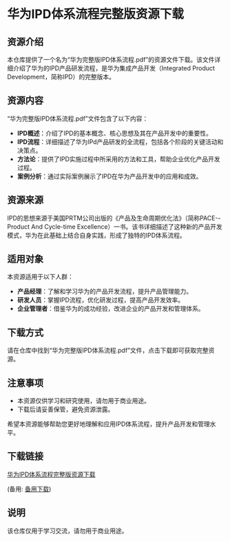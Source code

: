 # 华为IPD体系流程完整版资源下载

## 资源介绍

本仓库提供了一个名为“华为完整版IPD体系流程.pdf”的资源文件下载。该文件详细介绍了华为的IPD产品研发流程，是华为集成产品开发（Integrated Product Development，简称IPD）的完整版本。

## 资源内容

“华为完整版IPD体系流程.pdf”文件包含了以下内容：

- **IPD概述**：介绍了IPD的基本概念、核心思想及其在产品开发中的重要性。
- **IPD流程**：详细描述了华为IPd产品研发的全流程，包括各个阶段的关键活动和决策点。
- **方法论**：提供了IPD实施过程中所采用的方法和工具，帮助企业优化产品开发过程。
- **案例分析**：通过实际案例展示了IPD在华为产品开发中的应用和成效。

## 资源来源

IPD的思想来源于美国PRTM公司出版的《产品及生命周期优化法》（简称PACE--Product And Cycle-time Excellence）一书。该书详细描述了这种新的产品开发模式，华为在此基础上结合自身实践，形成了独特的IPD体系流程。

## 适用对象

本资源适用于以下人群：

- **产品经理**：了解和学习华为的产品开发流程，提升产品管理能力。
- **研发人员**：掌握IPD流程，优化研发过程，提高产品开发效率。
- **企业管理者**：借鉴华为的成功经验，改进企业的产品开发和管理体系。

## 下载方式

请在仓库中找到“华为完整版IPD体系流程.pdf”文件，点击下载即可获取完整资源。

## 注意事项

- 本资源仅供学习和研究使用，请勿用于商业用途。
- 下载后请妥善保管，避免资源泄露。

希望本资源能够帮助您更好地理解和应用IPD体系流程，提升产品开发和管理水平。

## 下载链接
[华为IPD体系流程完整版资源下载](https://pan.quark.cn/s/809d46e132ca) 

(备用: [备用下载](https://pan.baidu.com/s/1lWjmjxF1upyehEjiST5ZbA?pwd=1234))

## 说明

该仓库仅用于学习交流，请勿用于商业用途。
